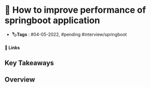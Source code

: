 # 📑 How to improve performance of springboot application

- **🏷️Tags** : #04-05-2022, #pending #interview/springboot 

#### 🔗 Links


## Key Takeaways

## Overview

